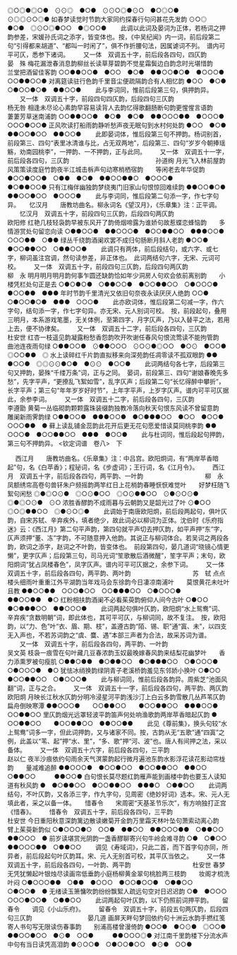 <!-- { "loadSidebar": true } -->
◎○◎●◎○●　⊙⊙◎　●○●　⊙⊙○◎●⊙○　●○◎○●　　　⊙◎◎⊙○◎●
如春梦读觉时节韵大家同约探春行句问甚花先发韵
⊙○◎　●○●　◎⊙○◎●○○　●◎○○●
 　　此调以此词及晏词为正体，若杨词之押韵参差，宋媛孙氏词之添字，皆变体也。按，《中吴纪闻》内一词，前后段第二句“引得都来胡道”、“都叫一时闲了”，俱不作折腰句法，因属谑词不列。　谱内可平可仄，悉参下诸词。 
　　又一体　双调五十字，前后段各四句，四仄韵　　　　　　　　　　　　　　　晏　殊
梅花漏泄春消息韵柳丝长读草芽碧韵不觉星霜鬓边白韵念时光堪惜韵　　兰堂把酒留佳客韵
○○●●○○●　●○○　●○●　●●○○●○●　●○○○●　　　○○●●○○●
对离筵读驻行色韵千里音尘便疏隔韵合有人相忆韵
●○○　●○●　○●○○●○●　●●○○●
 　　此与李词同，惟前后段第三句，俱押韵异。 
　　又一体　双调五十字，前段四句四仄韵，后段四句三仄韵　　　　　　　　　　杨无咎
相逢未尽论心素韵早容易读背人去韵忆得歌翻肠断句韵更惺惺言语韵　　萋萋芳草迷南浦韵
○○●●○○●　●○●　●○●　●●○○○●●　●○○○●　　　○○○●○○●
正风吹读打船雨韵静听愁声夜无眠句到水村何处韵
●○○　●○●　●●○○●○○　●●○○●
 　　此即晏词体，惟后段第三句不押韵。杨词别首，前段第三、四句“表里冰清谁与比，占无双两地”，后段第三、四句“岁岁今朝捧瑶觞，劝南园桃李”，一押韵、一不押韵，正与此同。 
　　又一体　双调五十一字，前后段各四句，三仄韵　　　　　　　　　　　　　　孙道绚
月光飞入林前屋韵风策策读度庭竹韵夜半江城击柝声句动寒梢栖宿韵　　等闲老去年华促韵
●○○●○○●　○●●　●○●　●●○○●●○　●○○○●　　　●○●●○○●
只有江梅伴幽独韵梦绕夷门旧家山句恨惊回难续韵
●●○○●○●　●●○○●○○　●○○○●
 　　此与李词同，惟后段第二句添一字，作七字句异。 
　
忆汉月　　唐教坊曲名。柳永词名《望汉月》，《乐章集》注：正平调。
　　忆汉月　双调五十字，前段四句三仄韵，后段四句两仄韵　　　　　　　　　　欧阳修
红艳几枝轻袅韵早被东风开了韵倚烟啼露为谁娇句故惹蝶恋蜂恼韵　　多情游赏处句留恋向读
○●●○○●　●●○○○●　●○○●●○○　●●●○○●　　　○○○●●　○●●
绿丛千绕韵酒阑欢罢不成归句肠断月斜人老韵
●○○●　●○○●●○○　○●●○○●
 　　此调只有两体，前后段结句，或六字、或七字，柳词虽注宫调，然句读参差，非正体也。　此词两结句六字，无宋、元词可校。 
　　又一体　双调五十字，前段四句三仄韵，后段四句两仄韵　　　　　　　　　　柳　永
明月明月明月韵何事乍圆还缺韵恰如年少洞房人句欢会依前离别韵　　小楼凭栏处句正是去
○●○●○●　○●●○○●　●○○●●○○　○●○○○●　　　●○○●●　●●●
年时节韵千里清光又依旧句奈夜永读厌厌人绝韵
○○●　○●○○●○●　●●●　○○○●
 　　此亦欧词体，惟后段第二句减一字，作六字句，结句添一字，作七字句异。亦无宋、元人别词可校。　按，前段起句，叠用三明月，本系游戏笔墨，无关体例，至第四字，月字仄声，乃以入替平之法，若用上去，便不协律矣。 
　　又一体　双调五十二字，前后段各四句，三仄韵　　　　　　　　　　　　　　杜安世
红杏一枝遥见韵凝露粉愁香怨韵吹开吹谢任春风句恨流莺读不能拘管韵　　曲池连夜雨句绿
○●●○○●　⊙●●○○○　⊙○⊙●◎○○　●○⊙　●○○●　　　◎○○●●　◎
水上读碎红千片韵直拟移来向深苑韵任凋零读不孤双眼韵
●●　●○○●　◎◎⊙⊙●○●　●⊙⊙　●○○●
 　　此词两结句各七字，后段第三句又押韵，晏殊“千缕万条”词，正与之同。　晏词，前段第三、四句“谢娘春晚先多愁”，先字平声，“更撩乱飞絮如雪”，乱字仄声；后段第二句“长忆得醉中攀折”，长字平声；第三句“年年岁岁好时节”，上年字平声，上岁字仄声。谱内可平可仄据此，余参李词。 
　　又一体　双调五十二字，前后段各四句，三仄韵　　　　　　　　　　　　　　李遵勖
黄菊一丛临砌韵颗颗露珠装缀韵独教冷落向秋天句恨东风读不曾留意韵　　雕阑新雨霁韵绿
○●●○○●　●●●○○●　●○●●●○○　●○○　●○○●　　　○○○●●　●
藓上读乱铺金蕊韵此花开后更无花句愿爱惜读莫同桃李韵
●●　○○○●　●○○●●○○　●●●　●○○●
 　　此与杜词同，惟后段起句押韵，第三句不押韵异。
<钦定词谱　卷八>　下

　
西江月　　唐教坊曲名。《乐章集》注：中吕宫。欧阳炯词，有“两岸苹香暗起”句，名《白苹香》；程珌词，名《步虚词》；王行词，名《江月令》。
　　西江月　双调五十字，前后段各四句，两平韵、一叶韵　　　　　　　　　　柳　永
凤额绣帘高卷句兽钚朱户频摇韵两竿红日上花梢韵春睡恹恹难觉叶　　好梦枉随飞絮句闲愁
◎●◎○⊙●　◎○⊙●○○　◎○⊙●●○○　⊙●⊙○⊙●　　　◎●◎○⊙●　⊙○
浓胜香醪韵不成雨暮与云朝韵又是韶光过了叶
⊙●○○　◎○◎●●○○　◎●⊙○◎●
 　　此调始于南唐欧阳炯，前后段两起句，俱叶仄韵，自宋苏轼、辛弃疾外，填者绝少，故此词必以柳词为正体。沈伯时《乐府指迷》云：《西江月》第二句平声韵，第四句就平声切去押仄韵，如平声押“东”字，仄声须押“董、冻”字韵，不可随意押入他韵。其说正与柳词体合。若吴词之两段各韵，欧词之添字，赵词之不叶韵，皆变体也。　前段第四句，晏几道词“晓镜心情更懒”，更字仄声；后段第三句，司马光词“笙歌散后酒微醒”，笙字平声；末句，欧阳炯词“犹占凤楼春色”，凤字仄声。谱内可平可仄据之，余参下词。 
　　又一体　双调五十字，前后段各四句，两平韵、两叶韵　　　　　　　　　　苏　轼
点点楼头细雨叶重重江外平湖韵当年戏马会东徐韵今日凄凉南浦叶　　莫恨黄花未吐叶且教
●●○○●●　○○○●○○　○○●●●○○　○●○○○●　　　●●○○●●　●○
红粉相扶韵酒阑不必看茱萸韵俯仰人间今古叶
○●○○　●○●●●○○　●●○○○●
 　　此词两起句俱叶仄韵，欧阳炯“水上鸳鸯”词、辛弃疾“贪数明朝”词，即此体也，其可平可仄，与柳词同，故不复注。　按，欧阳韵，以“力、色”叶“衣、眉、期、枝”，盖遵古韵“陌、锡、职”通“寘、未”，以四支无入声也，不若苏词韵之“虞、麌、遇”本部三声者为合法，故采苏词为谱。 
　　又一体　双调五十字，前后段各四句，两平韵、一叶韵　　　　　　　　　　吴文英
枝袅一痕雪在句叶藏几豆春浓韵玉奴最晚嫁春风韵来结梨花幽梦叶　　香力添熏罗被句瘦肌
○●●○●●　●○●●○○　●○●●●○○　○●○○○●　　　○●○○○●　●○
犹怯冰绡换韵绿阴青子老溪桥韵羞见东邻娇小换叶
○●○○　　●○○●●○○　○●○○○●
 　　此与柳词同，惟前后段各韵异。周紫芝“池面风翻”词，正与之合。 
　　又一体　双调五十一字，前后段各四句，两平韵、两仄韵　　　　　　　　　欧阳炯
月映长江秋水仄韵分明冷浸星河平韵浅沙汀上白云多韵雪散几丛芦苇仄韵　　扁舟倒映寒潭
●●○○○●　　○○●●○○　　●○○●●○○　●●●○○●　　　　○○●●○○
里仄韵烟光远罩轻波平韵笛声何处响渔歌韵两岸苹香暗起仄韵
●　　○○●●○○　　●○○●●○○　●●○○●●
 　　此见《尊前集》，换头句较“水上鸳鸯”词多一字，但此词押韵，又与诸家不同。按，古韵从无“五歌”通“四寘”之例，此盖以“苇、起”押“水、里”，“多、歌”押“河、波”也。唐人有间押之法，采以备体。 
　　又一体　双调五十六字，前后段各四句，三平韵　　　　　　　　　　　　　赵以仁
夜半沙痕依约句雨余天气溟蒙韵起行微月遍池东韵水影浮花读花影动帘栊韵　　量减难追醉
●●○○○●　●○○●○○　●○○●●○○　●●○○　○●●○○　　　●●○○●
白句恨长莫尽题红韵雁声能到画楼中韵也要玉人读知道有秋风韵
●　●○●●○○　●○○●●○○　●●●○　○●●○○
 　　此词两结句，不叶仄韵，又各添三字，作九字句，见周密《绝妙好词》选本。宋、元人无填此者，采之以备一体。 
　
惜春令　　宋周密“天基圣节乐次”，有方响独打正宫《惜春》。
　　惜春令　双调五十字，前后段各四句，三平韵　　　　　　　　　　　　　　杜安世
今日重阳秋意深韵篱边散读嫩菊开金韵万里霜天林叶坠句萧索动离心韵　　臂上茱萸新韵似
○●○○○●○　○○●　●●○○　●●○○○●●　○●●○○　　　●●○○○　●
前岁读堪赏光阴韵一盏香醪聊寄兴句牛岭会难寻韵
○●　○●○○　●●○○○●●　○●●○○
 　　调见《寿域词》，只此二首，而下首字句亦同，所异者，前后段起句叶仄韵耳。宋、元人无别首可校，其平仄当依之。 
　　又一体　双调五十字，前后段各四句，一叶韵、两平韵　　　　　　　　　　杜安世
春梦无凭犹懒起叶银烛尽读画帘低垂韵小庭杨柳黄金翠句桃脸两三枝韵　　妆阁才梳洗叶闷
○●○○○●●　○●●　●○○○　●○○●○○●　○●●○○　　　○●○○●　●
无绪读玉箫慵吹韵纷纷飘絮人疏远句空对日迟迟韵
○●　●○○○　○○○●○○●　○●●○○
 　　此词两起句叶仄韵，以下仍照前词押平韵。 
　
留春令　　调见《小山乐府》。
　　留春令　双调五十字，前段五句两仄韵，后段四句三仄韵　　　　　　　　　晏几道
画屏天畔句梦回依约句十洲云水韵手撚红笺寄人书句写无限读伤春事韵　　别浦高楼曾漫倚韵
●○○●　●○⊙●　◎○○●　●●○○●○○　●⊙●　○○●　　　●●○○○◎●
对江南千里韵楼下分流水声中句有当日读凭高泪韵
●⊙○○●　○●○○●○○　●⊙●　○○●
